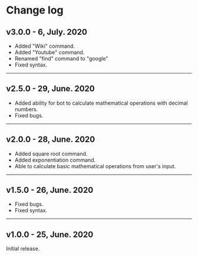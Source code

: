 # Change log

## v3.0.0 - 6, July. 2020

- Added "Wiki" command.
- Added "Youtube" command.
- Renamed "find" command to "google"
- Fixed syntax.

---

## v2.5.0 - 29, June. 2020

- Added ability for bot to calculate mathematical operations with decimal numbers.
- Fixed bugs.

---

## v2.0.0 - 28, June. 2020

- Added square root command.
- Added exponentiation command.
- Able to calculate basic mathematical operations from user's input.

---

## v1.5.0 - 26, June. 2020

- Fixed bugs.
- Fixed syntax.

---

## v1.0.0 - 25, June. 2020

Initial release.
